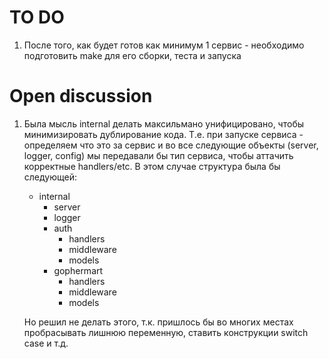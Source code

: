 # TO DO

1. После того, как будет готов как минимум 1 сервис - необходимо подготовить make для его сборки, теста и запуска

# Open discussion

1. Была мысль internal делать максильмано унифицировано, чтобы минимизировать дублирование кода.
   Т.е. при запуске сервиса - определяем что это за сервис и во все следующие объекты (server, logger, config) мы передавали бы тип сервиса, чтобы аттачить корректные handlers/etc.
   В этом случае структура была бы следующей:

   - internal
     - server
     - logger
     - auth
       - handlers
       - middleware
       - models
     - gophermart
       - handlers
       - middleware
       - models

   Но решил не делать этого, т.к. пришлось бы во многих местах пробрасывать лишнюю переменную, ставить конструкции switch case и т.д.

